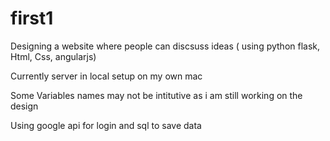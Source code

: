 # first1


Designing a website where people can discsuss ideas ( using python flask, Html, Css, angularjs)

Currently server in local setup on my own mac

Some Variables names may not be intitutive as i am still working on the design

Using google api for login and sql to save data

